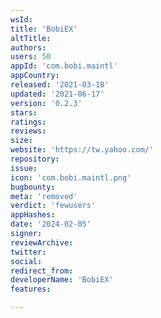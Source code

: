 ```yaml
---
wsId: 
title: 'BobiEX'
altTitle: 
authors: 
users: 50
appId: 'com.bobi.maintl'
appCountry: 
released: '2021-03-18'
updated: '2021-06-17'
version: '0.2.3'
stars: 
ratings: 
reviews: 
size: 
website: 'https://tw.yahoo.com/'
repository: 
issue: 
icon: 'com.bobi.maintl.png'
bugbounty: 
meta: 'removed'
verdict: 'fewusers'
appHashes: 
date: '2024-02-05'
signer: 
reviewArchive: 
twitter: 
social: 
redirect_from: 
developerName: 'BobiEX'
features: 

---
```


